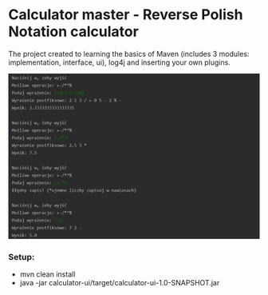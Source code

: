 # Calculator master - Reverse Polish Notation calculator
The project created to learning the basics of Maven (includes 3 modules: implementation, interface, ui), log4j and inserting your own plugins.

![application screenshot](./images/example.png)

### Setup:
* mvn clean install
* java -jar calculator-ui/target/calculator-ui-1.0-SNAPSHOT.jar
